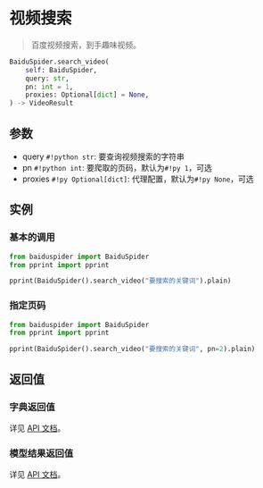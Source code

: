 # 视频搜索

> 百度视频搜索，到手趣味视频。

```python
BaiduSpider.search_video(
    self: BaiduSpider,
    query: str,
    pn: int = 1,
    proxies: Optional[dict] = None,
) -> VideoResult
```

## 参数

- query `#!python str`: 要查询视频搜索的字符串
- pn `#!python int`: 要爬取的页码，默认为`#!py 1`，可选
- proxies `#!py Optional[dict]`: 代理配置，默认为`#!py None`，可选

## 实例

### 基本的调用

```python hl_lines="4"
from baiduspider import BaiduSpider
from pprint import pprint

pprint(BaiduSpider().search_video("要搜索的关键词").plain)
```

### 指定页码

```python hl_lines="4"
from baiduspider import BaiduSpider
from pprint import pprint

pprint(BaiduSpider().search_video("要搜索的关键词", pn=2).plain)
```

## 返回值

### 字典返回值

详见 [API 文档](/api/baiduspider/__init__.html#baiduspider.__init__.BaiduSpider.search_video)。

### 模型结果返回值

详见 [API 文档](/api/baiduspider/models/video.html)。
